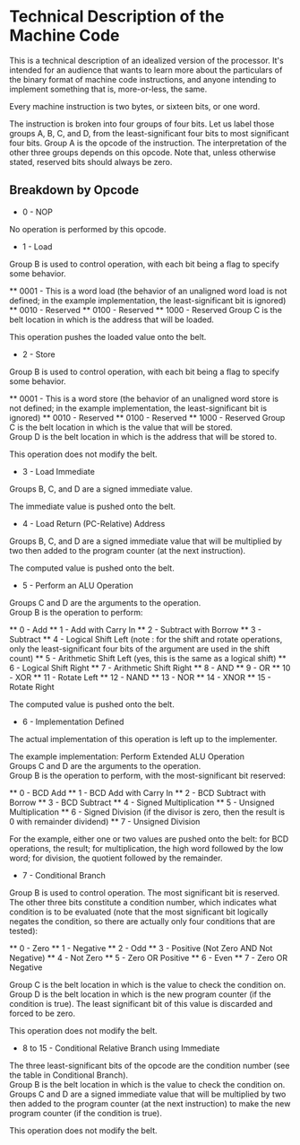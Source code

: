 Technical Description of the Machine Code
=========================================

This is a technical description of an idealized version of the processor. It's intended for an audience that wants to learn more about the particulars of the binary format of machine code instructions, and anyone intending to implement something that is, more-or-less, the same.

Every machine instruction is two bytes, or sixteen bits, or one word.

The instruction is broken into four groups of four bits. Let us label those groups A, B, C, and D, from the least-significant four bits to most significant four bits. Group A is the opcode of the instruction. The interpretation of the other three groups depends on this opcode. Note that, unless otherwise stated, reserved bits should always be zero.

Breakdown by Opcode
-------------------

* 0 - NOP

No operation is performed by this opcode.

* 1 - Load

Group B is used to control operation, with each bit being a flag to specify some behavior.

** 0001 - This is a word load (the behavior of an unaligned word load is not defined; in the example implementation, the least-significant bit is ignored)
** 0010 - Reserved
** 0100 - Reserved
** 1000 - Reserved
Group C is the belt location in which is the address that will be loaded.

This operation pushes the loaded value onto the belt.

* 2 - Store

Group B is used to control operation, with each bit being a flag to specify some behavior.

** 0001 - This is a word store (the behavior of an unaligned word store is not defined; in the example implementation, the least-significant bit is ignored)
** 0010 - Reserved
** 0100 - Reserved
** 1000 - Reserved
Group C is the belt location in which is the value that will be stored.  
Group D is the belt location in which is the address that will be stored to.

This operation does not modify the belt.

* 3 - Load Immediate

Groups B, C, and D are a signed immediate value.

The immediate value is pushed onto the belt.

* 4 - Load Return (PC-Relative) Address

Groups B, C, and D are a signed immediate value that will be multiplied by two then added to the program counter (at the next instruction).

The computed value is pushed onto the belt.

* 5 - Perform an ALU Operation

Groups C and D are the arguments to the operation.  
Group B is the operation to perform:

** 0 - Add
** 1 - Add with Carry In
** 2 - Subtract with Borrow
** 3 - Subtract
** 4 - Logical Shift Left (note : for the shift and rotate operations, only the least-significant four bits of the argument are used in the shift count)
** 5 - Arithmetic Shift Left (yes, this is the same as a logical shift)
** 6 - Logical Shift Right
** 7 - Arithmetic Shift Right
** 8 - AND
** 9 - OR
** 10 - XOR
** 11 - Rotate Left
** 12 - NAND
** 13 - NOR
** 14 - XNOR
** 15 - Rotate Right

The computed value is pushed onto the belt.

* 6 - Implementation Defined

The actual implementation of this operation is left up to the implementer.

The example implementation: Perform Extended ALU Operation  
Groups C and D are the arguments to the operation.  
Group B is the operation to perform, with the most-significant bit reserved:

** 0 - BCD Add
** 1 - BCD Add with Carry In
** 2 - BCD Subtract with Borrow
** 3 - BCD Subtract
** 4 - Signed Multiplication
** 5 - Unsigned Multiplication
** 6 - Signed Division (if the divisor is zero, then the result is 0 with remainder dividend)
** 7 - Unsigned Division

For the example, either one or two values are pushed onto the belt: for BCD operations, the result; for multiplication, the high word followed by the low word; for division, the quotient followed by the remainder.

* 7 - Conditional Branch

Group B is used to control operation. The most significant bit is reserved. The other three bits constitute a condition number, which indicates what condition is to be evaluated (note that the most significant bit logically negates the condition, so there are actually only four conditions that are tested):

** 0 - Zero
** 1 - Negative
** 2 - Odd
** 3 - Positive (Not Zero AND Not Negative)
** 4 - Not Zero
** 5 - Zero OR Positive
** 6 - Even
** 7 - Zero OR Negative

Group C is the belt location in which is the value to check the condition on.  
Group D is the belt location in which is the new program counter (if the condition is true). The least significant bit of this value is discarded and forced to be zero.

This operation does not modify the belt.

* 8 to 15 - Conditional Relative Branch using Immediate

The three least-significant bits of the opcode are the condition number (see the table in Conditional Branch).  
Group B is the belt location in which is the value to check the condition on.  
Groups C and D are a signed immediate value that will be multiplied by two then added to the program counter (at the next instruction) to make the new program counter (if the condition is true).

This operation does not modify the belt.
